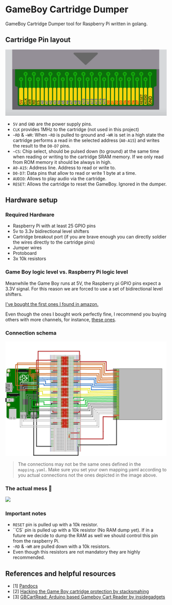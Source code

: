 # GameBoy Cartridge Dumper

GameBoy Cartridge Dumper tool for Raspberry Pi written in golang.

## Cartridge Pin layout

![Cart pinout](images/cart-pinout.png)

- `5V` and `GND` are the power supply pins.
- `CLK` provides 1MHz to the cartridge (not used in this project)
- `~RD` & `~WR`: When `~RD` is pulled to ground and `~WR` is set in a high state the cartridge performs a read in the selected address (`A0-A15`) and writes the result to the `D0-D7` pins.
- `~CS`: Chip select, should be pulsed down (to ground) at the same time when reading or writing to the cartridge SRAM memory. If we only read from ROM memory it should be always in high.
- `A0-A15`: Address line. Address to read or write to.
- `D0-D7`: Data pins that allow to read or write 1 byte at a time.
- `AUDIO`: Allows to play audio via the cartridge.
- `RESET`: Allows the cartridge to reset the GameBoy. Ignored in the dumper.

## Hardware setup

### Required Hardware

- Raspberry Pi with at least 25 GPIO pins
- 5v to 3.3v bidirectional level shifters
- Cartridge breakout port (if you are brave enough you can directly soldier the wires directly to the cartridge pins)
- Jumper wires
- Protoboard
- 3x 10k resistors

### Game Boy logic level vs. Raspberry Pi logic level

Meanwhile the Game Boy runs at 5V, the Raspberry pi GPIO pins expect a 3.3V signal. For this reason we are forced to use a set of bidirectional level shifters.

[I've bought the first ones I found in amazon.](https://www.amazon.es/L%C3%B3gica-Canales-Convierta-M%C3%B3dulo-Bidireccional/dp/B07F84FCM4/ref=asc_df_B07F84FCM4/?tag=googshopes-21&linkCode=df0&hvadid=420354538056&hvpos=&hvnetw=g&hvrand=973969549405106601&hvpone=&hvptwo=&hvqmt=&hvdev=c&hvdvcmdl=&hvlocint=&hvlocphy=1005471&hvtargid=pla-860029515531&psc=1&tag=&ref=&adgrpid=95757266346&hvpone=&hvptwo=&hvadid=420354538056&hvpos=&hvnetw=g&hvrand=973969549405106601&hvqmt=&hvdev=c&hvdvcmdl=&hvlocint=&hvlocphy=1005471&hvtargid=pla-860029515531)

Even though the ones I bought work perfectly fine, I recommend you buying others with more channels, for instance, [these ones](https://www.amazon.es/dp/B07N7FFY2Q/ref=sspa_dk_hqp_detail_aax_0?psc=1&smid=A1X7QLRQH87QA3&spLa=ZW5jcnlwdGVkUXVhbGlmaWVyPUExQURTTUJZM09DR1kwJmVuY3J5cHRlZElkPUEwNDI3NjgxMlQyOFFTUldBUzZLNSZlbmNyeXB0ZWRBZElkPUEwOTA4NTM0MldFMFlFWTNUVjJCVyZ3aWRnZXROYW1lPXNwX2hxcF9zaGFyZWQmYWN0aW9uPWNsaWNrUmVkaXJlY3QmZG9Ob3RMb2dDbGljaz10cnVl).

### Connection schema

![](images/gbdumper_bb.png)

> The connections may not be the same ones defined in the `mapping.yaml`. Make sure you set your own mapping.yaml according to you actual connections not the ones depicted in the image above.

### The actual mess 🤣

![](images/IMG_3775.png)

### Important notes

- `RESET` pin is pulled up with a 10k resistor.
- ``CS` pin is pulled up with a 10k resistor (No RAM dump yet). If in a future we decide to dump the RAM as well we should control this pin from the raspberry Pi.
- `~RD` & `~WR` are pulled down with a 10k resistors.
- Even though this resistors are not mandatory they are highly recommended.

## References and helpful resources

- [1] [Pandocs](https://gbdev.io/pandocs/)
- [2] [Hacking the Game Boy cartridge protection by stacksmahing](https://www.youtube.com/watch?v=ix5yZm4fwFQ&t=462s)
- [3] [GBCartRead: Arduino based Gameboy Cart Reader by insidegadgets](https://www.insidegadgets.com/2011/03/19/gbcartread-arduino-based-gameboy-cart-reader-%E2%80%93-part-1-read-the-rom/)

